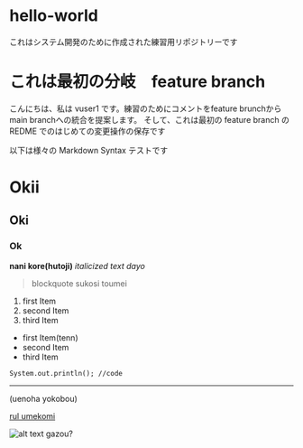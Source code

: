 # hello-world
これはシステム開発のために作成された練習用リポジトリーです


# これは最初の分岐　feature branch

こんにちは、私は vuser1 です。練習のためにコメントをfeature brunchからmain branchへの統合を提案します。
そして、これは最初の feature branch の REDME でのはじめての変更操作の保存です

以下は様々の Markdown Syntax テストです

# Okii
## Oki
### Ok
**nani kore(hutoji)**
*italicized text dayo*

> blockquote
> sukosi toumei

1. first Item
2. second Item
3. third Item

- first Item(tenn)
- second Item
- third Item

`System.out.println(); //code`

---
(uenoha yokobou)

[rul umekomi](https://www.example.com)

![alt text](image.jpg) gazou?
